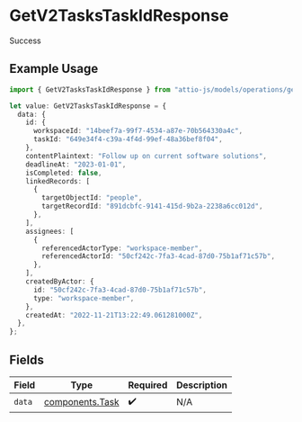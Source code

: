 # GetV2TasksTaskIdResponse

Success

## Example Usage

```typescript
import { GetV2TasksTaskIdResponse } from "attio-js/models/operations/getv2taskstaskid.js";

let value: GetV2TasksTaskIdResponse = {
  data: {
    id: {
      workspaceId: "14beef7a-99f7-4534-a87e-70b564330a4c",
      taskId: "649e34f4-c39a-4f4d-99ef-48a36bef8f04",
    },
    contentPlaintext: "Follow up on current software solutions",
    deadlineAt: "2023-01-01",
    isCompleted: false,
    linkedRecords: [
      {
        targetObjectId: "people",
        targetRecordId: "891dcbfc-9141-415d-9b2a-2238a6cc012d",
      },
    ],
    assignees: [
      {
        referencedActorType: "workspace-member",
        referencedActorId: "50cf242c-7fa3-4cad-87d0-75b1af71c57b",
      },
    ],
    createdByActor: {
      id: "50cf242c-7fa3-4cad-87d0-75b1af71c57b",
      type: "workspace-member",
    },
    createdAt: "2022-11-21T13:22:49.061281000Z",
  },
};
```

## Fields

| Field                                              | Type                                               | Required                                           | Description                                        |
| -------------------------------------------------- | -------------------------------------------------- | -------------------------------------------------- | -------------------------------------------------- |
| `data`                                             | [components.Task](../../models/components/task.md) | :heavy_check_mark:                                 | N/A                                                |